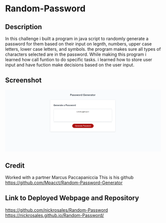 # Random-Password

## Description

In this challenge i built a program in java script to randomly generate a password for them based on their input on legnth, numbers, upper case letters, lower case letters, and symbols. the program makes sure all types of characters selected are in the password. While making this program i learned how call funtion to do specific tasks. i learned how to store user input and have fuction make decisions based on the user input.   

## Screenshot

![screenshot of page](images/passSS.PNG)

## Credit

Worked with a partner Marcus Paccapaniccia 
This is his github https://github.com/Mpacct/Random-Password-Generator

## Link to Deployed Webpage and Repository

https://github.com/nickrosales/Random-Password
https://nickrosales.github.io/Random-Password/